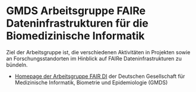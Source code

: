 # GMDS Arbeitsgruppe FAIRe Dateninfrastrukturen für die Biomedizinische Informatik
Ziel der Arbeitsgruppe ist, die verschiedenen Aktivitäten in Projekten sowie an Forschungsstandorten im Hinblick auf FAIRe Dateninfrastrukturen zu bündeln.
  * [Homepage der Arbeitsgruppe FAIR DI](https://www.gmds.de/aktivitaeten/medizinische-informatik/arbeitsgruppenseiten/faire-dateninfrastrukturen-fuer-die-biomedizinische-informatik/) der Deutschen Gesellschaft für Medizinische Informatik, Biometrie und Epidemiologie (GMDS)
